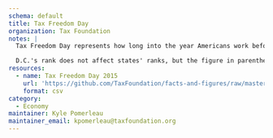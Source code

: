 ```yaml
---
schema: default
title: Tax Freedom Day
organization: Tax Foundation
notes: |
  Tax Freedom Day represents how long into the year Americans work before they have earned enough money to pay all federal, state, and local taxes for the year. New Tax Freedom Day data is released every spring at www.TaxFreedomDay.org.

  D.C.'s rank does not affect states' ranks, but the figure in parentheses indicates where it would rank if included.
resources:
  - name: Tax Freedom Day 2015
    url: 'https://github.com/TaxFoundation/facts-and-figures/raw/master/01-tax-freedom-day-2015.csv'
    format: csv
category:
  - Economy
maintainer: Kyle Pomerleau
maintainer_email: kpomerleau@taxfoundation.org
---
```

